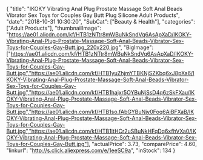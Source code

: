 {
	"title": "IKOKY Vibrating Anal Plug Prostate Massage Soft Anal Beads Vibrator Sex Toys for Couples Gay Butt Plug Silicone Adult Products",
	"date": "2018-10-31 10:30:20",
	"SubCat": ["Beauty & Health"],
	"categories": ["Adult Products"],
	"thumbnailImage": "https://ae01.alicdn.com/kf/HTB1zNTtr8mWBuNkSndVq6AsApXaD/IKOKY-Vibrating-Anal-Plug-Prostate-Massage-Soft-Anal-Beads-Vibrator-Sex-Toys-for-Couples-Gay-Butt.jpg_220x220.jpg",
	"BigImage": ["https://ae01.alicdn.com/kf/HTB1zNTtr8mWBuNkSndVq6AsApXaD/IKOKY-Vibrating-Anal-Plug-Prostate-Massage-Soft-Anal-Beads-Vibrator-Sex-Toys-for-Couples-Gay-Butt.jpg","https://ae01.alicdn.com/kf/HTB1yuZhjmYTBKNjSZKbq6xJ8pXa6/IKOKY-Vibrating-Anal-Plug-Prostate-Massage-Soft-Anal-Beads-Vibrator-Sex-Toys-for-Couples-Gay-Butt.jpg","https://ae01.alicdn.com/kf/HTB1hajxr5OYBuNjSsD4q6zSkFXau/IKOKY-Vibrating-Anal-Plug-Prostate-Massage-Soft-Anal-Beads-Vibrator-Sex-Toys-for-Couples-Gay-Butt.jpg","https://ae01.alicdn.com/kf/HTB1so.fAbGYBuNjy0Foq6AiBFXaB/IKOKY-Vibrating-Anal-Plug-Prostate-Massage-Soft-Anal-Beads-Vibrator-Sex-Toys-for-Couples-Gay-Butt.jpg","https://ae01.alicdn.com/kf/HTB1ItHCr2uSBuNkHFqDq6xfhVXa0/IKOKY-Vibrating-Anal-Plug-Prostate-Massage-Soft-Anal-Beads-Vibrator-Sex-Toys-for-Couples-Gay-Butt.jpg"],
	"actualPrice": 3.73,
	"comparePrice": 4.60,
	"linkurl": "http://s.click.aliexpress.com/e/1eeSC9a",
	"inStock": 134
}
